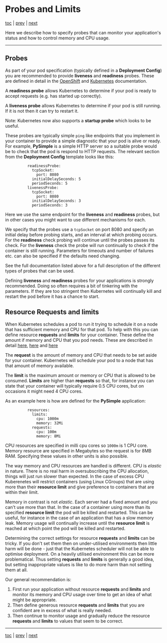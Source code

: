 # Probes and Limits

[toc](../README.md) | [prev](../tutorial-4/README.md) | [next](../tutorial-6/README.md)

Here we describe how to specify probes that can monitor your application's status and
how to control memory and CPU usage.

---

## Probes

As part of your pod specification (typically defined in a **Deployment Config**) you are recommended to provide 
**liveness** and **readiness** probes. These are defined in detail in the
[OpenShift](https://docs.okd.io/latest/dev_guide/application_health.html) and 
[Kubernetes](https://kubernetes.io/docs/tasks/configure-pod-container/configure-liveness-readiness-startup-probes/)
documentation.

A **readiness probe** allows Kubernetes to determine if your pod is ready to accept requests (e.g. has started up 
correctly).

A **liveness probe** allows Kubernetes to determine if your pod is still running. If it is not then it can try to
restart it.

Note: Kubernetes now also supports a **startup probe** which looks to be useful.

These probes are typically simple `ping` like endpoints that you implement in your container to provide a simple diagnostic
that your pod is alive or ready. For example, **PySimple** is a simple HTTP server so a suitable probe would be to check
that the pod is respond to HTTP requests. The relevant section from the **Deployment Config** template looks like this:

```
          readinessProbe:
            tcpSocket:
              port: 8080
            initialDelaySeconds: 5
            periodSeconds: 5
          livenessProbe:
            tcpSocket:
              port: 8080
            initialDelaySeconds: 3
            periodSeconds: 3
``` 

Here we use the same endpoint for the **liveness** and **readiness** probes, but in other cases you might want to use
different mechanisms for each.

We specify that the probes use a `tcpSocket` on port 8080 and specify an initial delay before probing starts, and an
interval at which probing occurs. For the **readiness** check probing will continue until the probes passes its check.
For the **liveness** check the probe will run continually to check if the container is still running. Parameters for
timeouts and number of failures etc. can also be specified if the defaults need changing.

See the full documentation listed above for a full description of the different types of probes
that can be used.

Defining **liveness** and **readiness** probes for your applications is strongly recommended. 
Doing so often requires a bit of tinkering with the parameters. If they are too stringent then Kubernetes
will continually kill and restart the pod before it has a chance to start.


## Resource Requests and limits

When Kubernetes schedules a pod to run it trying to schedule it on a node that has sufficient memory and CPU for that
pod. To help with this you can define resource **requests** and **limits** for your container. These define the amount
if memory and CPU that you pod needs. These are described in detail
[here](https://docs.okd.io/latest/dev_guide/compute_resources.html#dev-compute-resources),
[here](https://kubernetes.io/docs/tasks/configure-pod-container/assign-cpu-resource/) and
[here](https://kubernetes.io/docs/tasks/configure-pod-container/assign-memory-resource/)

The **request** is the amount of memory and CPU that needs to be set aside for your container. Kubernetes will schedule
your pod to a node that has that amount of memory available. 

The **limit** is the maximum amount or memory or CPU that is allowed to be consumed. **Limits** are higher than
**requests** so that, for instance you can state that your container will typically require 0.5 CPU cores, but on
occasions it might need 4 CPU cores.

As an example here is how are defined for the **PySimple** application:
```
          resources:
            limits:
              cpu: 1000m
              memory: 32Mi
            requests:
              cpu: 100m
              memory: 8Mi
```

CPU resources are specified in milli cpu cores so `1000m` is 1 CPU core.
Memory resource are specified in Megabytes so the request is for 8MB RAM.
Specifying these values in other units is also possible.

The way memory and CPU resources are handled is different. CPU is *elastic* in nature. There is no real harm in 
oversubscribing the CPU allocation, things will just run slower than expected. In the case of excess CPU Kuberenetes
will restrict containers (using Linux CGroups) that are using more than their **resource limit** and give preference
to containers that are within their limit.

Memory in contrast is not *elastic*. Each server had a fixed amount and you can't use more than that. In the case of a
container using more than its specified **resource limit** the pod will be killed and restarted. This can be useful,
for instance in the case of an application that has a slow memory leak. Memory usage will continually increase until
the **resource limit** is reached at which point the pod will be killed and restarted.

Determining the correct settings for resource **requests** and **limits** can be tricky. If you don't set them then on
under-utilised environments then little harm will be done - just that the Kubernetes scheduler will not be able to 
optimise deployment. On a heavily utilised environment this can be more problematical. Thus setting **requests** and 
**limits** is generally a good idea, but setting inappropriate values is like to do more harm than not setting them at
all.

Our general recommendation is:

1. First run your application without resource **requests** and **limits** and monitor its memory and CPU usage over
time to get an idea of what might be appropriate.
1. Then define generous resource **requests** and **limits** that you are confident are in excess of what is really
needed.
1. Then continue to monitor usage and gradually reduce the resource **requests** and **limits** to values that seem to be
correct. 

---
[toc](../README.md) | [prev](../tutorial-4/README.md) | [next](../tutorial-6/README.md)
